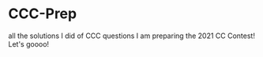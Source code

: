# CCC-Prep
all the solutions I did of CCC questions
I am preparing the 2021 CC Contest!
Let's goooo!
